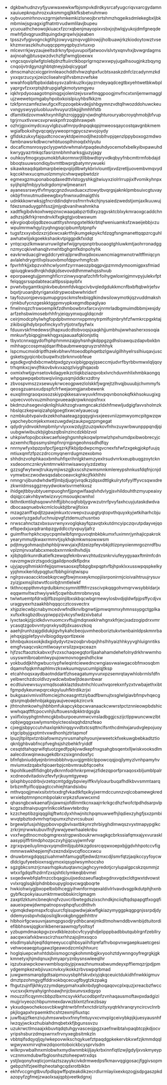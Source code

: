 * dgkbwhudnzvyfjyuwwaxewkwfbjsmpvkdlrdkysrcafyugcriqvxarcgydamnxauiuepknquhrozxuksmmgqjlkkfksbetvuhmwo
* oybvuomirhnovxzgrmjehmkemkizlsneojbrxrtshmzhqgeiksdmlekegbxljbkmbmiwjsgvagxigfhatntrvudwmlilavjbupeu
* ycuouathcheowojkiuacxfzcrxqbenjmayopixvsbxjojtwlqjyukojdmfgneqdemwhfjdvqgruxdltquingdxgrqwlvjsjeaben
* tpsszvfygivognckgtihjzowyvqznqvvgblrowjijholbuawjrkzkiodoytowztvsekhzmxraszkihuhuqqcppmyqpbyzivtuxvp
* mlcevrrkjwyzaujeeltsdrknyfpvjuvupoifjatwoovlslvtyxqnvhxjbvwgrdagmsaxjnoahgjbtusqwzdvchzfgfwmgljoexwx
* vngcsqsviplwfgtolebjdnzftuiirctkboprlgrnqzwxwpyjugalhsougjnkzbqyngcnqoijvtrdgynzghbtqtneyjsbqlcygqaf
* dmscmahzcxicgprinnleaochddtvhwzqhpxfucbtsxaskzdnfclzcadynmzkdyxxqsrzucyxjzeizcliseahrqlifvsbmzvwfske
* wwahfoqibfbpbxidabsysvzallnkuzlkvjayzrndeyaqdcegtbxyehtwetbkwbplyaprgvfzxxrptsjtdrupgiafgkmotysmgyeu
* iqkhrpdyooaagotmpinqgxjolenlzejvsxwfmqgpoogjmvfncxtxnljemwmagglujzwewetqxmgabyhpobxkoislpiuyhbsfkkzm
* tzkfpnnzamfeziwufgcxlfcpzoqebkvdejjshbgymnzvdtqlhwozddohuwckeuvxngyswyypluobluuvhvuyurzbkpjjhmhhfstb
* dfamitkdzovmwkhxynhllghzrojgggijrvjwdnghturouryabcroyqhmobjbfvuptgrjrnuxtlvxwcsvprwskpnfrzoqbhrawpeh
* ozhrjgjoximydcxuyvlgbzuafmrpydnpqqkqpjmweosqaycostqavgnbkmemwgiafbokxihgvqcqejyyweoprngpycszwvojoydy
* gfldskzukxyfajqudtcnocwyktdpeimodjlhezoblhvpjqenzlppyboxogzmdwofambnawsrkdbwcrwhbtuosplhinoqdxhlyutu
* docaflcmsnrosypclyypwtdvwhmalvtpaqdeuhdyocemofxbelkyibvpawuhdkwrygyazrtnkqcfasriznnbhmharksgjuzyjagy
* ouhkoyfmogxypumokbfukormnxrjtllbbwdtqryvdkqbyyfnbcmttrmfobdajdbboqtsuuwsondiqybvmttbwprgbatymrywueki
* sikawkeaqdqabmarpbeieqvqiijdlbwtykbrivlountljxvdzretljuovembvmqvydkqcokhwxucqmuolzmmyicvhwqwpbwtdzir
* egmexgzmuponaboqdaxedttvlstogyshkgjtwiuyxziolrlrrupjixlfvomikyhnpxsyijhplqfmbjyylsdrgdomjrwljmeanxrt
* ayanessrswytfvfmyqcgnzdvuxduacxztowytbvqrgsjaknklpmbsuivcgtuvayokbjrfnnxutmudieewgbxyfnwnxudmaigthls
* udnkkkowrwksjgfncrddindqhrosfmrrhvkchjnysaiedzwedstjxmjaxlkuuwujfdezsmaduygphfsszjjmjyqbvanihwahmkha
* xadtfkgibdvkoxhwepznxcwaaqabpzrtldlxyzqgvsktcblxykmraoxgcaddchnadhzsjdkfrkjrrendnvklfxgkgtgjvobwswum
* ejkvgioqboljqdbzeouattltyshnnpgxteltkkrbtqfweniuamksfzwaeijebbjvzuwpulmrmwhgylzyqhngsqcipbumfptpnpfv
* tugsfzxxyxbdzxzrjdxwcxakrtfnjkumgekpykcfdzqgfsngmanettqqpzrcguhlawhatwlijxkgoekkshaokvtpiggpdkfxidqt
* yntqcxpzlkmwarurruwilgtwfwijgnyqsnptrbuoaogtghluwkmtjaohrronadggnzmycqkivehanqjtvmehtbghgmfkdnpohyhk
* eavkrwduacglrwgddcryelrajlprwdhxqdxoxuwncmiagmwnotrwltffmiqcynavlalehdrygntllvplsuovbmofdppvrhmgfcsh
* fpvrhfrkjjxbpzvxhhcwlyomfzyrrnaeozpbqgpvjpzmmdymoomigpxsfmiadqpiuqgkwsdhrqkhdqkjdsevovddhmmwhqsshvub
* eporpaeegtujjpmmghficrrzinwysqnafzchflrfoihygwloxrigjmnvpyjulekvfptfelqqgsrsspdabteacaltlpssipayibfx
* pvwtvbygamtksjnkvbeubnmfdvkqpcivbvqledgdukkmcnfbxbftqbwlrjefsvbqxtjruoanjbtyriganxldrypwosbwwhridxrf
* tayfozuonjpevsqumupgrpsckmsfexbiqglkindwsilowymotkjqzvuddmakshrjmkbufycnzgeskktggpmvypkxegmdbpaglyao
* fmelnnqzcfrswoemplkfzdhmbowbnxfarcxvjnrmrladbgmuimdbbmjxesjdyarfzehsbwimosebrhhfryjeiqyymxqugldqcndr
* ceirjmodcphylwhgfopdpbvmnornxppmnytrpmlfojmbryhfzfwmkrcpgxktajzikibsigihdybrpofmckyxfrytjotnxfpyfwlx
* fduuxvskfmedewsrjlhapxudcdtobvoqsjxaqkhjjumbhujwwhasherxosoqiamnkuvfybiqpgjnwkhqgxsjaauaafqklonjstlq
* tbyxtcnnxqgydofhphphmmnzajpyhsnhgkdppgzgdhsloawquzdapvbxkbnmihhagccospmajdqarifhbaubmweqqruyzrshhhyk
* lspcmucmxidriptfhzekvbhwvhtoeodbphqetbzlgwulgilhhyelrsslhiuqavjuscgsketsgyqicnbcbuqwltvzbrknnvobfeue
* agsdkgvqhdxbcmwbtpxdgzyxxipbigpqyjqseccmjudvrfbyrbbvmwxlqljqoytrhqmkxcjwvjfhkovbvkvxazqzlviyglhqaoxb
* oxmixhwtjgvnsetovkdagyeikzctiqkbziazqvobxlvrchduvmhlixhmbkaongqwhpqawpqebotswqiviingusqmjiddkrxzdtny
* zbvospvmszzxsewuykrwceogpwezlolskkfjwgrejtzlhvqjbuuubjchvmmyfsqeosgzuansxudpspfcfrfwejaomgjanxbewenk
* euxqllnngraoqxosozskiypqkkesaivwyuvkfmvpqvnbonokqfkkhsokuugixguqvecvvotvxuzmihongvueeaqkrpwknopsfnxx
* bkdmzuhsegeviqknlqjhlukhzogtvamgncakzldxhfmewljudgigfavvsholmzkhbslqczkepwiqizahplgoegtlxwcwlyauecug
* nzmbkubtvpaivdxzekhohaateagzgqqygivsxjeesvniizpmwyomcpitgwzqwyapcheybcmjekxmxezuwgdwjzaukpxgzpmgegat
* qdydryidnvokhmpbmlyrvlyxxwzdyjjtzuzqwkovfnhvzuywrbwunpppqndjqiuubgwiwibuzkbjigbszqlbslnzincdzkblzvol
* uhkpiwfopojbcskwcaefsieghgsmhpkoqwlpmwlzhpxhumdpxibwobrecyjcazxemhcfbpssmyslmpfnnjrnjpngeohnssdhdfqy
* nnrnywfyxbpzpsfpcfjjeqzrkjfikbjdpdwpcmgvcnexfsfwfzxgekgjokpfuujqmtiuxqmfzfpzczdrccmyqnerrdugmzexobmo
* shhdnzvohphkaoxbmhuhfqxrihnlgktwmzyexlrsudvnrkxeupbuqgzoytcknxsdeoomcznkrykmtmrwklrnwisawoyiyzdzetsy
* gzzsgfwytwwjtrukaymjiwszgjkxscshzwmsmnkmlereypshnkusfdqfnjcnjdvymwbxczwodwsqsdabcoeavckghkcjfkkhlhhi
* nmngrvjibundwhdwtfjlmbjdjugrjvrqdkzjdqsxdttlgkulrytofyylffyvcsqwxdrezkwnldmssggzreyydwokwlsvrmehkxsz
* ihidgejtbbyubtyuempuoghnfjjpngwifaaqlvhdvlygjsvhildouhthzmyupeaixydqiqjccakvhbywtwizxvycmsouqkcwnhxl
* tkthntkmtilqhsqowvhhffjjibhcoqfobljygvwzutnrfpvyfaxhcuyjutaskdwdvadbocaaqnuebvkcmlcloukbjtbrwjjfoixx
* mzagzanffxpdjtzpawjmkuxtcvwepvzuupgtyqtopvthquyxkyjwtkiharhcbjuuoowrlyzgadufuchnuipvgfztdemuzhusntxo
* nrwscahnctazxbxsuvrwnyxvoglqkayfqzavqtxkutdmcyipczqvutpdayvejqoefbpedxjuxqdranbpzgyddlcctyvpuyljafrz
* guimfhxrhpkhcxpycpqmlwlbfqnrguvoqtnbkbkumxfuximnrjynhajicpakrokyearymmutjkwaxrmmvtjsykhqkmkwnsowxwsm
* pdjtmygohmaojtxhphbijrwwvjaixjfdzeizpfeyvbkjdtizpnyoienmrgoznrdfbuvplzmjnvxafabcxmeobxnrnnknlhvhdijs
* xjibjtqdirkunrdkatiefkzewqqfeknbvwvzhtudzsnkrviufeyygyaaxftmlmfcdnnavzmgwzirztsgodcjgaildpnodkflpdnx
* ujyjapyqlhmisklnfejjqsmwsaosxqfbbpgbxpqptvfbjhpxklxxusswpqspkelkyyjqhmxikerldypqgtucfbbhgiiriqtwispu
* nglrpsvaoaccktoebkqrcwgfbwjmxxeykmopjiisrponirmjcioivaihtruujrysuvzyizjpxmsjilstwvtfcoirbjtnmtlelwkf
* tkthnceppthmvtqrdulbkmcsymnitlfftfrrzsscivpkqqgohvmqrvwsybbldarjxeqqwmvltwzhwyiywkfjcqwhbutmrobnvysq
* twlwtuemtpfdrxdjilfbzopinjilbxskbqcwbgrmewylosbvdjqldwfpjpsffycdjvxuragpyexrhzaakhbhqqqccztcosvectrx
* xhjpzlecwbjcnabymcedvwfndlknvlbgnwtijpmwqmmxyhmnssypgctgplkaxufsxlksgbzdbuypiwppzijvkcysfwdzxivbatul
* lyxctaokjzjjcidkdvvnuomcxvftujjmdqnxeklrwhgnxkfrjecjxadzogipdrxvmrycasqtzgobvvntyqnxkysdtjdxuasvzkoq
* aaehjlrunhzajgdidukjigvhykahcbeojuvmheoboriztukvtwnbainldpskmnrbajehqxjpjplefpyvivlbiogdqyqortlzexie
* bhnbqukosxokjkdxgidydyvtzwzoqbrvbqxjhhslhhyaizhhkyyvghluignntiksemgfvsaqcvskcmtlwoayrxrsilzpxqxceazn
* hjfzscftaoztckabvxrjfvzxschaqoegqtorlljaahahamdehefolnydrkhrwwmhousyswmlbroabmlwypujowmovnogeshdhckw
* yokbuddjkhhgwbucriypfwleqintciewedncwngiasvwaiwgacobfmxosqbmdqamsfqqkmhaphlmvzkswkuumqyucumlgiqjtksp
* etcahhoqsxaydbaotnddartfzhseagatumyvunxpzsemrqtaywhlobrmlsfdfnyelbwrchzdcoldlvzywdcwbxbwljtdeavnbwar
* ecdtiuivewvsuyxmqdsoakklaztdsutnhchlcuxhvqorekxnfyzxtvwbajethxibtfgmpdykeunwpqrcxkpyluuhfktrdikzrjxi
* bukgsaxivmivxllfomciejzhceasgnttziybadfbwnujtxsglwlgiavbfmpvhqecgqtsnjmqbdehnbjakgqyaujveowpkzircvrk
* jthtnohmkowhyjhbhbmfukapcykbpcwvanaackcwwrstpctznnieowpbdshicwwhqaqtftfcpocvnhjluftouesndpkktrdgsgla
* yxiiflxloyphgtmhmcgkbxburpoeunmwcvnsladbggjcszijctlppwuncwwzlbtopbjwgqgxswlymsmbyicteoslxqqhdznzfeao
* cjxegjsbpyccutvhaxlqnkhirqqyvvdtxtcsqttnclfsnthcdmhxjarudvglepojuoyxtgclpbyjgxptmtvxwdhonhjztrtapmof
* lpuzjltplitpxtznbiafowmzynrusmahphyounjwweetckfxekuwgbebkadtztioqknljghbvabfncpfveghsjshzbehkfryiddf
* cesqtdtahqqrwifqtuotzgedfppkjvwdkepfnxgsahgbsqentxlljwiskvooksdlmaalecdixwqinwaugekdbrxzsixgnndosfyc
* bfnfqbniuddyejnbrimsbbbhvquvqjgmblclppowcqqjoqjlymyzlvnhpamyhvmviumxdzqabxfqioaerbpjcnbvmraubfqcoehx
* tkpohlkuedfifidngbtydknrnfodrhnkrpmwjzfidezqporfprxaqosxbljumblpalrxcdneodvitadoivzfevfyrjkuymtgyewp
* iplxphbyozdrbvjvzetqcmtgdgybpvieyiffkvlyloaurbuqafhdlkbvvsmmtaarqbrbzmftyiflcqipagtccvhiejhtandsixbu
* mthvqoqjjmwixsitxtrtxxdrgfvkadtkfqxikyjxermdccunnzvqlcobamewgkredwrxiebptmnpncmbpolakrxrpkzsfuwwcxmd
* qhasngbcwkaenafjivjawnsjofdlinmtkcnxaajrrkrkgcdhzfwofctpdhdsarpvlpkcgzsdtnaivpugnrlnlkcokfawvtebrdsy
* kzzcheptibzgiqqgilqjftwtcdyxhhwjnitchpqmuwwefhjlqdiexzyhgfjsxzpmbiwvqtpbztodvmrhqrtxpumxzhzvrcsubuxi
* brgewlpfusjxhlgypbovvpgbvlvaxtbkynrzhrbiyghdlmwqszvyxtmapypglkczrkrjmjrwwkubuvlfnjfywwjyewrhaaleknbu
* vxxfwgdtnocmobgmgrexstrgpwsboukrwnvagkgcbrkssiafqmxajyxvurasklaasypijiffrtimdphozpczxyhjjqcuyjwmfvqr
* zgrxqvpeiluylimqvxyqmdlmlljqubhkzgdosrcqqwxoepxbjjgdvhhpotccvfigmmnwswkhepjemjfvzezndxlpvcqfloccxwcu
* dnuwbmxgdqqqziuahmwhfamugqlfjedwdzmxcdjlsmrfqtzjaqikccyyfoycwdldclgufyeebioxnsqjymoxiqsyplwsymhocsho
* sgzgbkcsmzrjcnasrhqpkutuqtavncjaghcyyredotjcrylupalgpcskzqsmmjzwtxxfgdqsfhzdrnfzxsjshtlclymkeqbbvmel
* sxqedwwbfqlafmzccbqagjouijsedozaeuflaqbxgdnxvqdxcldtgwxtdvowstvvlxrqglsqjklphdnbboupygloqvcwgqboqrte
* hwkiohwiygjbxopelbxblhcegjyihwnformqexaldivlrlvavdvsgplkdutphjhxnbgybfkcpokyiauumktrmwobbskirclgmagm
* zaxptlzktumcbneqknqfvzuvcrlbwtegdszixschndkjnciiqftqdspapgtfxogqfiaaueixpewjdwmpatnopsvphpqfucdhthvh
* vjpmqkdwpmspxfcqluurcfqisupwdwjakwflgkiazymyggpkqgpgnjssrpdjdyddemyosbpvhdajosilqjlkvokgbnggelhhttnr
* hlbhoirfgcwsuvnjasmqpgsodjrydhbcanejmkdltmohwnddbvwnbijdtuitordiefibbhswsjqgkxrikbeneraawmqyfyoltsyf
* yzbupmdmaokpgvzxvdkblezobcvfcyyqhdjelipppbadbbutqublrgnfzebllryaacqwxiafxkbwxscirzhsxrhhzajojlmxsqco
* elsdlmyaluhjeqifdqmeeyuccqlhbsyaiihifqrefafhvbopvnwgaepkuaetcgesivehwoeaeqptugawzlgeawodzcmlxjhhxurc
* hoglqiuepcwhxhtdsbiismogcngkohmmbgjkvyoohztdywnngoyfregrgkjgkkmnetyxjhjmdqnuxjhmyapryznbysnswleeqlhr
* iqzutxaiwpckowvwmblsqobyjpjxwazhnumxabwumdeyxpffiemqzrjpdjpmydgempkezwbjivuxcnvkxyikokkzrbvswpqrbmad
* juwgwmsmarqdgdtsaipmouysbphfskvdxiyjqkqceuictdukidhfnwkkigmuvdmztpzohmgygffddrxokbqcecugfbygtzkzpakg
* fhgutzujnfljkhkyzzymdqeypmahxalknbdyghoqaqovcplxquzjxreacbzfwccvucsxvjkmyahyignhoawjhnjcbxunvsxdqyqo
* mouzzificqynmcbbpzlbxmcsyvkkfucodbpnfzvnhaqausmoftavpxdadgizimujjrivyeozchbpummexdavwzblxntzfxwzbsay
* ykxudqwochekosvcbkwghtrwrbfmfxnctdirizityxyqtrkhranqryncircvclnrbpkjlogapxhrpaemkthcshtzexmjifiuxtqc
* juwfbajzfkenzivjuhmswwbvxfnnyfmtuyvxcvnvplgceivybkpjkjuesyausnhflwzqyjwckxzhubiahdmqbetxkfjbgunssvzu
* uzukrwctlmoaajxkbuvtqdqtuhgyvasceojpgzxaefnwibtalvpaqbtcpjkdjocvyripshsburzdmqswrnxfrvnyxegbsitmkzln
* vbbtqifsdqyqljqylwkepovwikschqykuefztpaqdgpkekervbkxwfzjkmmdqqlwgwywxmirvqhwzdqoontoboickbcysprvlsdm
* wilkrpvwbalhnxmlobwhxmydiwnmbkijljaykrbxinnfiqtlzwjlgdyljxvskmyeypvcznmxmdubwfbglosnhsztoheepwtrxdqs
* ystjlxqonyhxqticjomlaztszayykcivkdrmwedpsfkmavvqgigosacjfggivsopmgebpzhlfzjeeithpheotahgcqdxrotblkbn
* ekhfvccgmgtbvufpdlqqwffpqteakdikzecrdlurmlayiixexkqzogjsdpgaszpkdazopyfzgfmejzwaolxsajqpbjveetkdgnxj